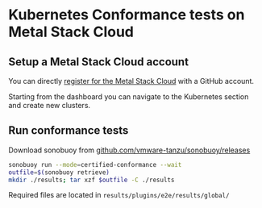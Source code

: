 # Kubernetes Conformance tests on Metal Stack Cloud

## Setup a Metal Stack Cloud account

You can directly [register for the Metal Stack Cloud](https://console.metalstack.cloud) with a GitHub account.

Starting from the dashboard you can navigate to the Kubernetes section and create new clusters.

## Run conformance tests

Download sonobuoy from [github.com/vmware-tanzu/sonobuoy/releases](https://github.com/vmware-tanzu/sonobuoy/releases)

```bash
sonobuoy run --mode=certified-conformance --wait
outfile=$(sonobuoy retrieve)
mkdir ./results; tar xzf $outfile -C ./results
```

Required files are located in `results/plugins/e2e/results/global/`